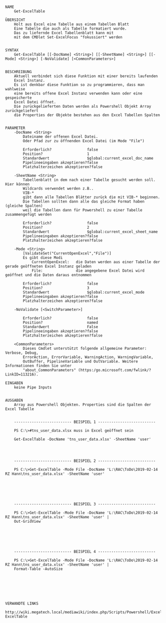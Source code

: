 ﻿```

NAME
    Get-ExcelTable
    
ÜBERSICHT
    Holt aus Excel eine Tabelle aus einem Tabellen Blatt
    Eine Tabelle die auch als Tabelle formatiert wurde.
    Das zu liefernde Excel Tabellenblatt kann mit
    mit dem CMDlet Set-ExcelFocus "fokussiert" werden
    
    
SYNTAX
    Get-ExcelTable [[-DocName] <String>] [[-SheetName] <String>] [[-Mode] <String>] [-NoValidate] [<CommonParameters>]
    
    
BESCHREIBUNG
    Aktuell verbindet sich diese Funktion mit einer bereits laufenden
    Excel Instanz.
    Es ist denkbar diese Funktion so zu programmieren, dass man wahlweise
    eine bereits offene Excel Instanz verwenden kann oder eine gespeicherte
    Excel Datei öffnet.
    Die zurückgelieferten Daten werden als Powershell Objekt Array zurückgeliefert
    die Properties der Objekte bestehen aus den Excel Tabellen Spalten
    

PARAMETER
    -DocName <String>
        Dateiname der offenen Excel Datei.
        Oder Pfad zur zu öffnenden Excel Datei (im Mode "File")
        
        Erforderlich?                false
        Position?                    1
        Standardwert                 $global:current_excel_doc_name
        Pipelineeingaben akzeptieren?false
        Platzhalterzeichen akzeptieren?false
        
    -SheetName <String>
        Tabellenblatt in dem nach einer Tabelle gesucht werden soll. Hier können 
        Wildcards verwendet werden z.B..
        VIB-*
        gibt dann alle Tabellen Blätter zurück die mit VIB-* beginnen.
        Die Tabellen sollten dann alle das gleiche Format haben (gleiche Spalten)
        weil die Tabellen dann für Powershell zu einer Tabelle zusammengefügt werden
        
        Erforderlich?                false
        Position?                    2
        Standardwert                 $global:current_excel_sheet_name
        Pipelineeingaben akzeptieren?false
        Platzhalterzeichen akzeptieren?false
        
    -Mode <String>
        [ValidateSet("CurrentOpenExcel","File")]
        Es gibt diese Modi
            CurrentOpenExcel:   die Daten werden aus einer Tabelle der gerade geöffneten Excel Instanz geladen
            File:               die angegebene Excel Datei wird geöffnet und die Daten daraus entnommen
        
        Erforderlich?                false
        Position?                    3
        Standardwert                 $global:current_excel_mode
        Pipelineeingaben akzeptieren?false
        Platzhalterzeichen akzeptieren?false
        
    -NoValidate [<SwitchParameter>]
        
        Erforderlich?                false
        Position?                    named
        Standardwert                 False
        Pipelineeingaben akzeptieren?false
        Platzhalterzeichen akzeptieren?false
        
    <CommonParameters>
        Dieses Cmdlet unterstützt folgende allgemeine Parameter: Verbose, Debug,
        ErrorAction, ErrorVariable, WarningAction, WarningVariable,
        OutBuffer, PipelineVariable und OutVariable. Weitere Informationen finden Sie unter 
        "about_CommonParameters" (https:/go.microsoft.com/fwlink/?LinkID=113216). 
    
EINGABEN
    keine Pipe Inputs
    
    
AUSGABEN
    Array aus Powershell Objekten. Properties sind die Spalten der Excel Tabelle
    
    
    -------------------------- BEISPIEL 1 --------------------------
    
    PS C:\>#tns_user_data.xlsx muss in Excel geöffnet sein
    
    Get-ExcelTable -DocName 'tns_user_data.xlsx' -SheetName 'user'
    
    
    
    
    -------------------------- BEISPIEL 2 --------------------------
    
    PS C:\>Get-ExcelTable -Mode File -DocName 'L:\RAC\ToDo\2019-02-14 RZ Hann\tns_user_data.xlsx' -SheetName 'user'
    
    
    
    
    
    
    -------------------------- BEISPIEL 3 --------------------------
    
    PS C:\>Get-ExcelTable -Mode File -DocName 'L:\RAC\ToDo\2019-02-14 RZ Hann\tns_user_data.xlsx' -SheetName 'user' | 
    Out-GridView
    
    
    
    
    
    
    -------------------------- BEISPIEL 4 --------------------------
    
    PS C:\>Get-ExcelTable -Mode File -DocName 'L:\RAC\ToDo\2019-02-14 RZ Hann\tns_user_data.xlsx' -SheetName 'user' | 
    Format-Table -AutoSize
    
    
    
    
    
    
    
VERWANDTE LINKS
    http://wiki.megatech.local/mediawiki/index.php/Scripts/Powershell/ExcelData.psm1/Get-ExcelTable



```

